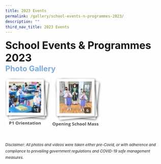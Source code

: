 ```yaml
---
title: 2023 Events
permalink: /gallery/school-events-n-programmes-2023/
description: ""
third_nav_title: 2023 Events
---
```

<font size=6><b>School Events & Programmes 2023</b></font><br>
<font size=5 color="#7daadf"><b>Photo Gallery</b></font>


<center>

<p><a href="https://staging.d2nutevx25vdua.amplifyapp.com/gallery/2022/P1-Orientation"><img src="/images/Our%20Stories/2022/P1%20Orientation.png" style="width:140px;height:155px;margin-right:5px;" align="left"></a></p>

<p><a href="https://staging.d2nutevx25vdua.amplifyapp.com/gallery/2022/Opening-School-Mass"><img src="/images/Our%20Stories/2022/Opening%20School%20Mass.png" style="width:155px;height:155px;margin-right:5px;" align="left"></a></p>

</center>


<br><br><br><br><br><br><br><br><br><br><br><br>
<sup><em>Disclaimer: All photos and videos were taken either pre-Covid, or with adherence and compliance to prevailing government regulations and COVID-19 safe management measures.</em></sup>